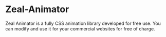 # Zeal-Animator
Zeal Animator is a fully CSS animation library developed for free use. You can modify and use it for your commercial websites for free of charge.
